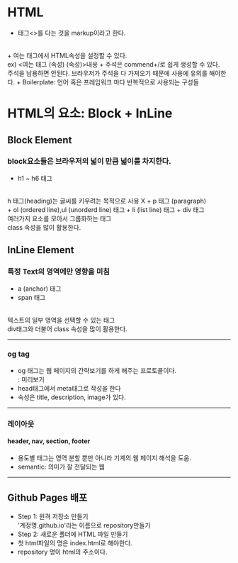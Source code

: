 # HTML
+ 태그<>를 다는 것을 markup이라고 한다.
<br>
+ 여는 태그에서 HTML속성을 설정할 수 있다. <br> ex) <여는 태그 (속성) (속성)>내용</닫는 태그>
+ 주석은 commend+/로 쉽게 생성할 수 있다.<br> 주석을 남용하면 안된다. 브라우저가 주석을 다 가져오기 때문에 사용에 유의를 해야한다.
+ Boilerplate: 언어 혹은 프레임워크 마다 반복적으로 사용되는 구성들


# HTML의 요소: Block + InLine

## Block Element
### block요소들은 브라우저의 넓이 만큼 넓이를 차지한다.
+ h1 ~ h6 태그
<br> 
h 태그(heading)는 글씨를 키우려는 목적으로 사용 X
+ p 태그 (paragraph)
<br>
+ ol (ordered line),ul (unorderd line) 태그 
+ li (list line) 태그
+ div 태그
<br>
여러가지 요소를 모아서 그룹화하는 태그
<br>
class 속성을 많이 활용한다.

## InLine Element
### 특정 Text의 영역에만 영향을 미침
+ a (anchor) 태그
+ span 태그
<br>
텍스트의 일부 영역을 선택할 수 있는 태그 
<br>
div태그와 더불어 class 속성을 많이 활용한다.

<hr>

### og tag
+ og 태그는 웹 페이지의 간략보기를 하게 해주는 프로토콜이다.<br> : 미리보기
+ head태그에서 meta태그로 작성을 한다
+ 속성은 title, description, image가 있다.

<hr>

### 레이아웃
#### header, nav, section, footer
+ 용도별 태그는 영역 분할 뿐만 아니라 기계의 웹 페이지 해석을 도움.
+ semantic: 의미가 잘 전달되는 웹

<hr>

## Github Pages 배포
+ Step 1: 원격 저장소 만들기<br>
'계정명.github.io'라는 이름으로 repository만들기
+ Step 2: 새로운 폴더에 HTML 파일 만들기
+ 첫 html파일의 명은 index.html로 해야한다.
+ repository 명이 html의 주소이다.
